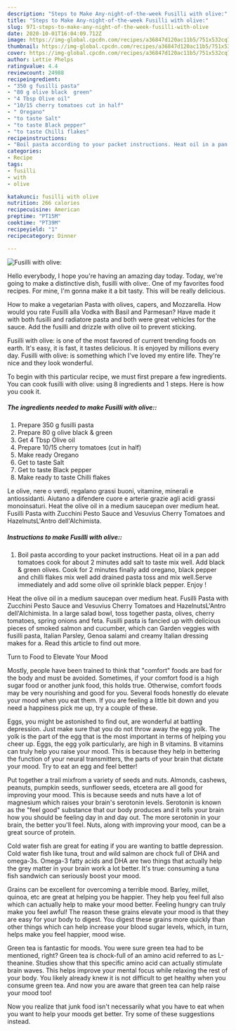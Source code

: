 ```yaml
---
description: "Steps to Make Any-night-of-the-week Fusilli with olive:"
title: "Steps to Make Any-night-of-the-week Fusilli with olive:"
slug: 971-steps-to-make-any-night-of-the-week-fusilli-with-olive
date: 2020-10-01T16:04:09.712Z
image: https://img-global.cpcdn.com/recipes/a36847d120ac11b5/751x532cq70/fusilli-with-olive-recipe-main-photo.jpg
thumbnail: https://img-global.cpcdn.com/recipes/a36847d120ac11b5/751x532cq70/fusilli-with-olive-recipe-main-photo.jpg
cover: https://img-global.cpcdn.com/recipes/a36847d120ac11b5/751x532cq70/fusilli-with-olive-recipe-main-photo.jpg
author: Lettie Phelps
ratingvalue: 4.4
reviewcount: 24988
recipeingredient:
- "350 g fusilli pasta"
- "80 g olive black  green"
- "4 Tbsp Olive oil"
- "10/15 cherry tomatoes cut in half"
- " Oregano"
- "to taste Salt"
- "to taste Black pepper"
- "to taste Chilli flakes"
recipeinstructions:
- "Boil pasta according to your packet instructions. Heat oil in a pan add tomatoes cook for about 2 minutes add salt to taste mix well. Add black &amp; green olives. Cook for 2 minutes finally add oregano, black pepper and chilli flakes mix well add drained pasta toss and mix well.Serve immediately and add some olive oil sprinkle black pepper. Enjoy !"
categories:
- Recipe
tags:
- fusilli
- with
- olive

katakunci: fusilli with olive 
nutrition: 266 calories
recipecuisine: American
preptime: "PT15M"
cooktime: "PT39M"
recipeyield: "1"
recipecategory: Dinner

---
```



![Fusilli with olive:](https://img-global.cpcdn.com/recipes/a36847d120ac11b5/751x532cq70/fusilli-with-olive-recipe-main-photo.jpg)

Hello everybody, I hope you're having an amazing day today. Today, we're going to make a distinctive dish, fusilli with olive:. One of my favorites food recipes. For mine, I'm gonna make it a bit tasty. This will be really delicious.

How to make a vegetarian Pasta with olives, capers, and Mozzarella. How would you rate Fusilli alla Vodka with Basil and Parmesan? Have made it with both fusilli and radiatore pasta and both were great vehicles for the sauce. Add the fusilli and drizzle with olive oil to prevent sticking.

Fusilli with olive: is one of the most favored of current trending foods on earth. It's easy, it is fast, it tastes delicious. It is enjoyed by millions every day. Fusilli with olive: is something which I've loved my entire life. They're nice and they look wonderful.


To begin with this particular recipe, we must first prepare a few ingredients. You can cook fusilli with olive: using 8 ingredients and 1 steps. Here is how you cook it.

<!--inarticleads1-->

##### The ingredients needed to make Fusilli with olive::

1. Prepare 350 g fusilli pasta
1. Prepare 80 g olive black &amp; green
1. Get 4 Tbsp Olive oil
1. Prepare 10/15 cherry tomatoes (cut in half)
1. Make ready  Oregano
1. Get to taste Salt
1. Get to taste Black pepper
1. Make ready to taste Chilli flakes


Le olive, nere o verdi, regalano grassi buoni, vitamine, minerali e antiossidanti. Aiutano a difendere cuore e arterie grazie agli acidi grassi monoinsaturi. Heat the olive oil in a medium saucepan over medium heat. Fusilli Pasta with Zucchini Pesto Sauce and Vesuvius Cherry Tomatoes and HazelnutsL&#39;Antro dell&#39;Alchimista. 

<!--inarticleads2-->

##### Instructions to make Fusilli with olive::

1. Boil pasta according to your packet instructions. Heat oil in a pan add tomatoes cook for about 2 minutes add salt to taste mix well. Add black &amp; green olives. Cook for 2 minutes finally add oregano, black pepper and chilli flakes mix well add drained pasta toss and mix well.Serve immediately and add some olive oil sprinkle black pepper. Enjoy !


Heat the olive oil in a medium saucepan over medium heat. Fusilli Pasta with Zucchini Pesto Sauce and Vesuvius Cherry Tomatoes and HazelnutsL&#39;Antro dell&#39;Alchimista. In a large salad bowl, toss together pasta, olives, cherry tomatoes, spring onions and feta. Fusilli pasta is fancied up with delicious pieces of smoked salmon and cucumber, which can Garden veggies with fusilli pasta, Italian Parsley, Genoa salami and creamy Italian dressing makes for a. Read this article to find out more. 

Turn to Food to Elevate Your Mood


Mostly, people have been trained to think that "comfort" foods are bad for the body and must be avoided. Sometimes, if your comfort food is a high sugar food or another junk food, this holds true. Otherwise, comfort foods may be very nourishing and good for you. Several foods honestly do elevate your mood when you eat them. If you are feeling a little bit down and you need a happiness pick me up, try a couple of these.

Eggs, you might be astonished to find out, are wonderful at battling depression. Just make sure that you do not throw away the egg yolk. The yolk is the part of the egg that is the most important in terms of helping you cheer up. Eggs, the egg yolk particularly, are high in B vitamins. B vitamins can truly help you raise your mood. This is because they help in bettering the function of your neural transmitters, the parts of your brain that dictate your mood. Try to eat an egg and feel better!

Put together a trail mixfrom a variety of seeds and nuts. Almonds, cashews, peanuts, pumpkin seeds, sunflower seeds, etcetera are all good for improving your mood. This is because seeds and nuts have a lot of magnesium which raises your brain's serotonin levels. Serotonin is known as the "feel good" substance that our body produces and it tells your brain how you should be feeling day in and day out. The more serotonin in your brain, the better you'll feel. Nuts, along with improving your mood, can be a great source of protein.

Cold water fish are great for eating if you are wanting to battle depression. Cold water fish like tuna, trout and wild salmon are chock full of DHA and omega-3s. Omega-3 fatty acids and DHA are two things that actually help the grey matter in your brain work a lot better. It's true: consuming a tuna fish sandwich can seriously boost your mood. 

Grains can be excellent for overcoming a terrible mood. Barley, millet, quinoa, etc are great at helping you be happier. They help you feel full also which can actually help to make your mood better. Feeling hungry can truly make you feel awful! The reason these grains elevate your mood is that they are easy for your body to digest. You digest these grains more quickly than other things which can help increase your blood sugar levels, which, in turn, helps make you feel happier, mood wise.

Green tea is fantastic for moods. You were sure green tea had to be mentioned, right? Green tea is chock-full of an amino acid referred to as L-theanine. Studies show that this specific amino acid can actually stimulate brain waves. This helps improve your mental focus while relaxing the rest of your body. You likely already knew it is not difficult to get healthy when you consume green tea. And now you are aware that green tea can help raise your mood too!

Now you realize that junk food isn't necessarily what you have to eat when you want to help your moods get better. Try  some  of  these  suggestions  instead.

